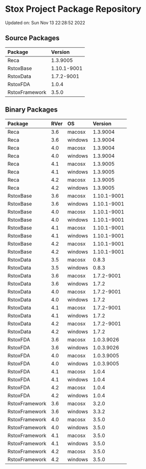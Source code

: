 # Stox Project Package Repository


Updated on: Sun Nov 13 22:28:52 2022
## Source Packages

|Package        |Version     |
|:--------------|:-----------|
|Reca           |1.3.9005    |
|RstoxBase      |1.10.1-9001 |
|RstoxData      |1.7.2-9001  |
|RstoxFDA       |1.0.4       |
|RstoxFramework |3.5.0       |

## Binary Packages

|Package        |RVer |OS      |Version     |
|:--------------|:----|:-------|:-----------|
|Reca           |3.6  |macosx  |1.3.9004    |
|Reca           |3.6  |windows |1.3.9004    |
|Reca           |4.0  |macosx  |1.3.9004    |
|Reca           |4.0  |windows |1.3.9004    |
|Reca           |4.1  |macosx  |1.3.9005    |
|Reca           |4.1  |windows |1.3.9005    |
|Reca           |4.2  |macosx  |1.3.9005    |
|Reca           |4.2  |windows |1.3.9005    |
|RstoxBase      |3.6  |macosx  |1.10.1-9001 |
|RstoxBase      |3.6  |windows |1.10.1-9001 |
|RstoxBase      |4.0  |macosx  |1.10.1-9001 |
|RstoxBase      |4.0  |windows |1.10.1-9001 |
|RstoxBase      |4.1  |macosx  |1.10.1-9001 |
|RstoxBase      |4.1  |windows |1.10.1-9001 |
|RstoxBase      |4.2  |macosx  |1.10.1-9001 |
|RstoxBase      |4.2  |windows |1.10.1-9001 |
|RstoxData      |3.5  |macosx  |0.8.3       |
|RstoxData      |3.5  |windows |0.8.3       |
|RstoxData      |3.6  |macosx  |1.7.2-9001  |
|RstoxData      |3.6  |windows |1.7.2       |
|RstoxData      |4.0  |macosx  |1.7.2-9001  |
|RstoxData      |4.0  |windows |1.7.2       |
|RstoxData      |4.1  |macosx  |1.7.2-9001  |
|RstoxData      |4.1  |windows |1.7.2       |
|RstoxData      |4.2  |macosx  |1.7.2-9001  |
|RstoxData      |4.2  |windows |1.7.2       |
|RstoxFDA       |3.6  |macosx  |1.0.3.9026  |
|RstoxFDA       |3.6  |windows |1.0.3.9026  |
|RstoxFDA       |4.0  |macosx  |1.0.3.9005  |
|RstoxFDA       |4.0  |windows |1.0.3.9005  |
|RstoxFDA       |4.1  |macosx  |1.0.4       |
|RstoxFDA       |4.1  |windows |1.0.4       |
|RstoxFDA       |4.2  |macosx  |1.0.4       |
|RstoxFDA       |4.2  |windows |1.0.4       |
|RstoxFramework |3.6  |macosx  |3.2.0       |
|RstoxFramework |3.6  |windows |3.3.2       |
|RstoxFramework |4.0  |macosx  |3.5.0       |
|RstoxFramework |4.0  |windows |3.5.0       |
|RstoxFramework |4.1  |macosx  |3.5.0       |
|RstoxFramework |4.1  |windows |3.5.0       |
|RstoxFramework |4.2  |macosx  |3.5.0       |
|RstoxFramework |4.2  |windows |3.5.0       |
